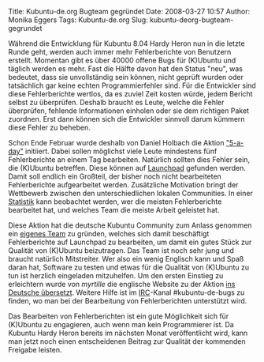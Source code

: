 Title: Kubuntu-de.org Bugteam gegründet
Date: 2008-03-27 10:57
Author: Monika Eggers
Tags: Kubuntu-de.org
Slug: kubuntu-deorg-bugteam-gegrundet

Während die
Entwicklung für Kubuntu 8.04 Hardy Heron nun in die letzte Runde geht,
werden auch immer mehr Fehlerberichte von Benutzern erstellt. Momentan
gibt es über 40000 offene Bugs für (K)Ubuntu und täglich werden es mehr.
Fast die Hälfte davon hat den Status "neu", was bedeutet, dass sie
unvollständig sein können, nicht geprüft wurden oder tatsächlich gar
keine echten Programmierfehler sind. Für die Entwickler sind diese
Fehlerberichte wertlos, da es zuviel Zeit kosten würde, jedem Bericht
selbst zu überprüfen. Deshalb braucht es Leute, welche die Fehler
überprüfen, fehlende Informationen einholen oder sie dem richtigen Paket
zuordnen. Erst dann können sich die Entwickler sinnvoll darum kümmern
diese Fehler zu beheben.


Schon Ende Februar wurde deshalb von Daniel Holbach die Aktion
["5-a-day"](http://daniel.holba.ch/blog/?p=93) initiiert. Dabei sollen
möglichst viele Leute mindestens fünf Fehlerberichte an einem Tag
bearbeiten. Natürlich sollten dies Fehler sein, die (K)Ubuntu betreffen.
Diese können auf [Launchpad](http://bugs.launchpad.net/ubuntu) gefunden
werden. Damit soll endlich ein Großteil, der bisher noch nicht
bearbeiteten Fehlerberichte aufgearbeitet werden. Zusätzliche Motivation
bringt der Wettbewerb zwischen den unterschiedlichen lokalen
Communities. In einer [Statistik](http://daniel.holba.ch/5-a-day-stats/)
kann beobachtet werden, wer die meisten Fehlerberichte bearbeitet hat,
und welches Team die meiste Arbeit geleistet hat.


<!--break--><!--break-->

Diese Aktion hat die deutsche Kubuntu Community zum Anlass genommen ein
[eigenes Team](http://wiki.kubuntu-de.org/Team:Bugreports) zu gründen,
welches sich damit beschäftigt Fehlerberichte auf Launchpad zu
bearbeiten, um damit ein gutes Stück zur Qualität von (K)Ubuntu
beizutragen. Das Team ist noch sehr jung und braucht natürlich
Mitstreiter. Wer also ein wenig Englisch kann und Spaß daran hat,
Software zu testen und etwas für die Qualität von (K)Ubuntu zu tun ist
herzlich eingeladen mitzuhelfen. Um den ersten Einstieg zu erleichtern
wurde von *myrtille* die englische Website zu der Aktion [ins Deutsche
übersetzt](http://wiki.kubuntu-de.org/Team:Bugreports/Mithelfen/5-a-day).
Weitere Hilfe ist im [IRC](http://wiki.kubuntu-de.org/Team:IRC)-Kanal
\#kubuntu-de-bugs zu finden, wo man bei der Bearbeitung von
Fehlerberichten unterstützt wird.


Das Bearbeiten von Fehlerberichten ist ein gute Möglichkeit sich für
(K)Ubuntu zu engagieren, auch wenn man kein Programmierer ist. Da
Kubuntu Hardy Heron bereits im nächsten Monat veröffentlicht wird, kann
man jetzt noch einen entscheidenen Beitrag zur Qualität der kommenden
Freigabe leisten.
